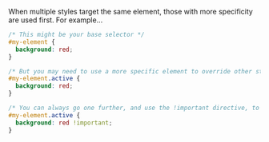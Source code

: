 When multiple styles target the same element, those with more specificity are used first. For example...

```css
/* This might be your base selector */
#my-element {
  background: red;
}

/* But you may need to use a more specific element to override other styles */
#my-element.active {
  background: red;
}

/* You can always go one further, and use the !important directive, to you know, make your style important */
#my-element.active {
  background: red !important;
}
```
